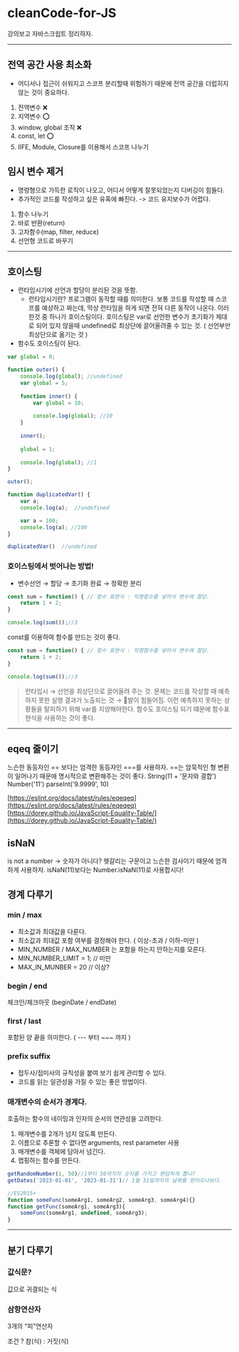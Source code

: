 # cleanCode-for-JS
강의보고 자바스크립트 정리하자.

---

## 전역 공간 사용 최소화
- 어디서나 접근이 쉬워지고 스코프 분리할때 위험하기 때문에 전역 공간을 더럽히지 않는 것이 중요하다.

1. 전역변수 ❌
2. 지역변수 ⭕️
3. window, global 조작 ❌
4. const, let ⭕️
5. IIFE, Module, Closure를 이용해서 스코프 나누기


## 임시 변수 제거
- 명령형으로 가득한 로직이 나오고, 어디서 어떻게 잘못되었는지 디버깅이 힘들다. 
- 추가적인 코드를 작성하고 싶은 유혹에 빠진다. -> 코드 유지보수가 어렵다.

1. 함수 나누기 
2. 바로 반환(return)
3. 고차함수(map, filter, reduce)
4. 선언형 코드로 바꾸기

---

## 호이스팅
- 런타임시기에 선언과 할당이 분리된 것을 뜻함.
  - 런타임시기란? 프로그램이 동작할 때를 의미한다. 보통 코드를 작성할 때 스코프를 예상하고 짜는데, 막상 런타임을 하게 되면 전혀 다른 동작이 나온다. 이러한것 중 하나가 호이스팅이다.
호이스팅은 var로 선언한 변수가 초기화가 제대로 되어 있지 않을때 undefined로 최상단에 끌어올려줄 수 있는 것. ( 선언부만 최상단으로 옮기는 것 )
- 함수도 호이스팅이 된다. 

```javascript
var global = 0;

function outer() {
	console.log(global); //undefined
	var global = 5;
	
	function inner() {
		var global = 10;
	
		console.log(global); //10
	}	
	
	inner();
	
	global = 1;
	
	console.log(global); //1
}

outer();
```

```javascript
function duplicatedVar() {
	var a;
	console.log(a);  //undefined

	var a = 100;
	console.log(a); //100
}

duplicatedVar()  //undefined
```



### 호이스팅에서 벗어나는 방법!
- 변수선언 → 할당 → 초기화 완료 → 정확한 분리
```javascript
const sum = function() { // 함수 표현식 : 익명함수를 넣어서 변수에 할당.
	return 1 + 2;
}

console.log(sum());//3
```

const를 이용하여 함수를 만드는 것이 좋다. 
```javascript 
const sum = function() { // 함수 표현식 : 익명함수를 넣어서 변수에 할당.
	return 1 + 2;
}

console.log(sum());//3
```

> 런타임시 → 선언을 최상단으로 끌어올려 주는 것.
문제는 코드를 작성할 때 예측하지 못한 실행 결과가 노출되는 것 → 🐶발이 힘들어짐.
이런 예측하지 못하는 상황들을 탈피하기 위해 var를 지양해야한다.
함수도 호이스팅 되기 떄문에 함수표현식을 사용하는 것이 좋다.

---

## eqeq 줄이기

느슨한 동등자인 == 보다는 엄격한 동등자인 ===를 사용하자. 
==는 암묵적인 형 변환이 일어나기 때문에 명시적으로 변환해주는 것이 좋다. 
String(11 + '문자와 결합')
Number('11')
parseInt('9.9999', 10)

[https://eslint.org/docs/latest/rules/eqeqeq](https://eslint.org/docs/latest/rules/eqeqeq)
[https://dorey.github.io/JavaScript-Equality-Table/](https://dorey.github.io/JavaScript-Equality-Table/)


## isNaN
is not a number ->  숫자가 아니다?
헷갈리는 구문이고 느슨한 검사이기 때문에 엄격하게 사용하자. 
isNaN(11)보다는 Number.isNaN(11)로 사용합시다!


## 경계 다루기
### min / max
  - 최소값과 최대값을 다룬다.
  - 최소값과 최대값 포함 여부를 결정해야 한다. ( 이상-초과 / 이하-미만 )
   - MIN_NUMBER / MAX_NUMBER 는 포함을 하는지 안하는지를 모른다.
   - MIN_NUMBER_LIMIT = 1; // 미만
   - MAX_IN_MUNBER = 20 // 이상?
	
### begin / end
체크인/체크아웃 (beginDate / endDate)

### first / last
포함된 양 끝을 의미한다. ( --- 부터 ~~~ 까지 )
  
### prefix suffix
- 접두사/접미사의 규칙성을 붙여 보기 쉽게 관리할 수 있다.
- 코드를 읽는 일관성을 가질 수 있는 좋은 방법이다.

### 매개변수의 순서가 경계다. 
호출하는 함수의 네이밍과 인자의 순서의 연관성을 고려한다. 

1. 매개변수를 2개가 넘지 않도록 만든다. 
2. 이름으로 추론할 수 없다면 arguments, rest parameter 사용
3. 매개변수를 객체에 담아서 넘긴다.
4. 랩핑하는 함수를 만든다.

```javascript
getRandomNumber(1, 50)//1부터 50까지의 숫자를 가지고 랜덤하게 뽑나?
getDates('2023-01-01', '2023-01-31')// 1월 31일까지의 날짜를 얻어오나보다. 

//ES2015+
function someFunc(someArg1, someArg2, someArg3, someArg4){}
function getFunc(someArg1, someArg3){
	someFunc(someArg1, undefined, someArg3); 
}
```

---
## 분기 다루기

### 값식문?

값으로 귀결되는 식

### 삼항연산자

3개의 “피”연산자 

조건 ?  참(식) : 거짓(식)
